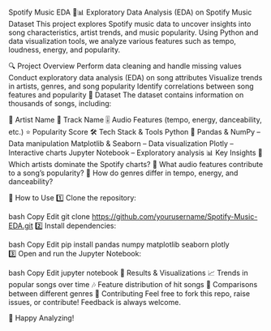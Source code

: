 Spotify Music EDA 🎵📊
Exploratory Data Analysis (EDA) on Spotify Music Dataset
This project explores Spotify music data to uncover insights into song characteristics, artist trends, and music popularity. Using Python and data visualization tools, we analyze various features such as tempo, loudness, energy, and popularity.

🔍 Project Overview
Perform data cleaning and handle missing values
Conduct exploratory data analysis (EDA) on song attributes
Visualize trends in artists, genres, and song popularity
Identify correlations between song features and popularity
📂 Dataset
The dataset contains information on thousands of songs, including:

🎤 Artist Name
🎵 Track Name
🎚 Audio Features (tempo, energy, danceability, etc.)
⭐ Popularity Score
🛠 Tech Stack & Tools
Python 🐍
Pandas & NumPy – Data manipulation
Matplotlib & Seaborn – Data visualization
Plotly – Interactive charts
Jupyter Notebook – Exploratory analysis
📊 Key Insights
🔹 Which artists dominate the Spotify charts?
🔹 What audio features contribute to a song’s popularity?
🔹 How do genres differ in tempo, energy, and danceability?

📌 How to Use
1️⃣ Clone the repository:

bash
Copy
Edit
git clone https://github.com/yourusername/Spotify-Music-EDA.git
2️⃣ Install dependencies:

bash
Copy
Edit
pip install pandas numpy matplotlib seaborn plotly  
3️⃣ Open and run the Jupyter Notebook:

bash
Copy
Edit
jupyter notebook
📜 Results & Visualizations
📈 Trends in popular songs over time
🎶 Feature distribution of hit songs
🎼 Comparisons between different genres
📢 Contributing
Feel free to fork this repo, raise issues, or contribute! Feedback is always welcome.

🚀 Happy Analyzing!
